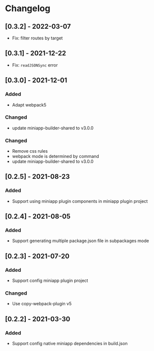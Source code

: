 # Changelog

## [0.3.2] - 2022-03-07

- Fix: filter routes by target

## [0.3.1] - 2021-12-22

- Fix: `readJSONSync` error

## [0.3.0] - 2021-12-01

### Added

- Adapt webpack5

### Changed

- update miniapp-builder-shared to v3.0.0

### Changed

- Remove css rules
- webpack mode is determined by command
- update miniapp-builder-shared to v3.0.0

## [0.2.5] - 2021-08-23

### Added

- Support using miniapp plugin components in miniapp plugin project

## [0.2.4] - 2021-08-05

### Added

- Support generating multiple package.json file in subpackages mode

## [0.2.3] - 2021-07-20

### Added

- Support config miniapp plugin project

### Changed

- Use copy-webpack-plugin v5

## [0.2.2] - 2021-03-30

### Added

- Support config native miniapp dependencies in build.json
